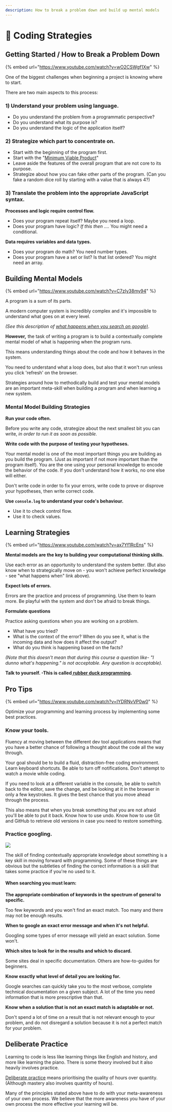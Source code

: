 ```yaml
---
description: How to break a problem down and build up mental models
---
```


# 📒 Coding Strategies

## Getting Started / How to Break a Problem Down

{% embed url="https://www.youtube.com/watch?v=wO2CSWgf1Xw" %}

One of the biggest challenges when beginning a project is knowing where to start.

There are two main aspects to this process:

### 1) Understand your problem using language.

* Do you understand the problem from a programmatic perspective?
* Do you understand what its purpose is?
* Do you understand the logic of the application itself?

### 2) Strategize which part to concentrate on.

* Start with the beginning of the program first.
* Start with the "[Minimum Viable Product](https://www.productplan.com/glossary/minimum-viable-product/#:\~:text=A%20minimum%20viable%20product%2C%20or,iterate%20and%20improve%20the%20product.)"
* Leave aside the features of the overall program that are not core to its purpose.
* Strategize about how you can fake other parts of the program. (Can you fake a random dice roll by starting with a value that is always 4?)

### 3) Translate the problem into the appropriate JavaScript syntax.

**Processes and logic require control flow.**

* Does your program repeat itself? Maybe you need a loop.
* Does your program have logic? _If this then ...._ You might need a conditional.

**Data requires variables and data types.**

* Does your program do math? You need number types.
* Does your program have a set or list? Is that list ordered? You might need an array.

## Building Mental Models

{% embed url="https://www.youtube.com/watch?v=C7zIy38my94" %}

A program is a sum of its parts.

A modern computer system is incredibly complex and it's impossible to understand what goes on at every level.

_(See this description of_ [_what happens when you search on google)_](https://github.com/alex/what-happens-when).

**However**_**,**_ the task of writing a program is to build a contextually complete mental model of what is happening when the program runs.

This means understanding things about the code and how it behaves in the system.

You need to understand what a loop does, but also that it won't run unless you click 'refresh' on the browser.

Strategies around how to methodically build and test your mental models are an important meta-skill when building a program and when learning a new system.

### Mental Model Building Strategies

**Run your code often.**

Before you write any code, strategize about the next smallest bit you can write, _in order to run it as soon as possible._

**Write code with the purpose of testing your hypotheses.**

Your mental model is one of the most important things you are building as you build the program. (Just as important if not more important than the program itself). You are the one using your personal knowledge to encode the behavior of the code. If you don't understand how it works, no one else will either.

Don't write code in order to fix your errors, write code to prove or disprove your hypotheses, then write correct code.

**Use `console.log` to understand your code's behaviour.**

* Use it to check control flow.
* Use it to check values.

## Learning Strategies

{% embed url="https://www.youtube.com/watch?v=ax7Yf1RcEns" %}

**Mental models are the key to building your computational thinking skills.**

Use each error as an opportunity to understand the system better. (But also know when to strategically move on - you won't achieve perfect knowledge - see "what happens when" link above).

**Expect lots of errors.**

Errors are the practice and process of programming. Use them to learn more. Be playful with the system and don't be afraid to break things.

**Formulate questions**

Practice asking questions when you are working on a problem.

* What have you tried?
* What is the context of the error? When do you see it, what is the incoming data and how does it affect the output?
* What do you think is happening based on the facts?

_(Note that this doesn't mean that during this course a question like- "I dunno what's happening." is not acceptable. Any question is acceptable)._

**Talk to yourself. -This is called**[ **rubber duck programming**](https://rubberduckdebugging.com)**.**

## Pro Tips

{% embed url="https://www.youtube.com/watch?v=IYDRNvVP0w0" %}

Optimize your programming and learning process by implementing some best practices.

### Know your tools.

Fluency at moving between the different dev tool applications means that you have a better chance of following a thought about the code all the way through.

Your goal should be to build a fluid, distraction-free coding environment. Learn keyboard shortcuts. Be able to turn off notifications. Don't attempt to watch a movie while coding.

If you need to look at a different variable in the console, be able to switch back to the editor, save the change, and be looking at it in the browser in only a few keystrokes. It gives the best chance that you move ahead through the process.

This also means that when you break something that you are not afraid you'll be able to put it back. Know how to use undo. Know how to use Git and GitHub to retrieve old versions in case you need to restore something.

### Practice googling.

![](https://preview.redd.it/rlwzi9sjpt141.jpg?width=640\&crop=smart\&auto=webp\&s=c1db9c2b9d7b3a6dd1489166bdc11c2c50beacc9)

The skill of finding contextually appropriate knowledge about something is a key skill in moving forward with programming. Some of these things are obvious but the subtleties of finding the correct information is a skill that takes some practice if you're no used to it.

#### When searching you must learn:

**The appropriate combination of keywords in the spectrum of general to specific.**

Too few keywords and you won't find an exact match. Too many and there may not be enough results.

**When to google an exact error message and when it's not helpful.**

Googling some types of error message will yield an exact solution. Some won't.

**Which sites to look for in the results and which to discard.**

Some sites deal in specific documentation. Others are how-to-guides for beginners.

**Know exactly what level of detail you are looking for.**

Google searches can quickly take you to the most verbose, complete technical documentation on a given subject. A lot of the time you need information that is more prescriptive than that.

**Know when a solution that is not an exact match is adaptable or not.**

Don't spend a lot of time on a result that is not relevant enough to your problem, and do not disregard a solution because it is not a perfect match for your problem.

## Deliberate Practice

Learning to code is less like learning things like English and history, and more like learning the piano. There is some theory involved but it also heavily involves practice.

[Deliberate practice](https://en.wikipedia.org/wiki/Practice\_\(learning\_method\)#Deliberate\_practice) means prioritising the quality of hours over quantity. (Although mastery also involves quantity of hours).

Many of the principles stated above have to do with your meta-awareness of your own process. We believe that the more awareness you have of your own process the more effective your learning will be.
